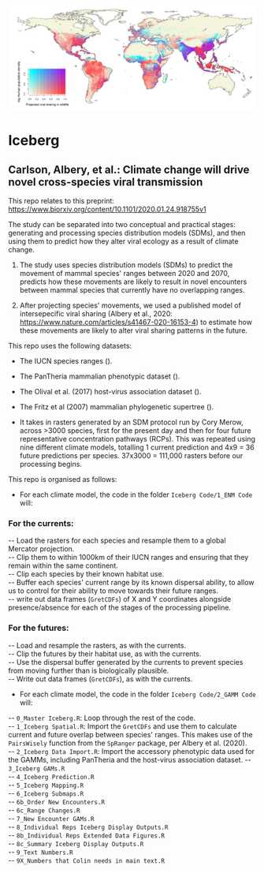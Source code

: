 ![banner](https://github.com/cjcarlson/iceberg/blob/master/Banner.png)

# Iceberg

## Carlson, Albery, et al.: Climate change will drive novel cross-species viral transmission

This repo relates to this preprint: https://www.biorxiv.org/content/10.1101/2020.01.24.918755v1

The study can be separated into two conceptual and practical stages: generating and processing species distribution models (SDMs), and then using them to predict how they alter viral ecology as a result of climate change.

1. The study uses species distribution models (SDMs) to predict the movement of mammal species' ranges between 2020 and 2070, predicts how these movements are likely to result in novel encounters between mammal species that currently have no overlapping ranges.

2. After projecting species' movements, we used a published model of intersepecific viral sharing (Albery et al., 2020: https://www.nature.com/articles/s41467-020-16153-4) to estimate how these movements are likely to alter viral sharing patterns in the future.

This repo uses the following datasets:

- The IUCN species ranges ().  
- The PanTheria mammalian phenotypic dataset ().  
- The Olival et al. (2017) host-virus association dataset ().  
- The Fritz et al (2007) mammalian phylogenetic supertree ().

- It takes in rasters generated by an SDM protocol run by Cory Merow, across >3000 species, first for the present day and then for four future representative concentration pathways (RCPs). This was repeated using nine different climate models, totalling 1 current prediction and 4x9 = 36 future predictions per species. 37x3000 = 111,000 rasters before our processing begins.

This repo is organised as follows:

- For each climate model, the code in the folder `Iceberg Code/1_ENM Code` will:

### For the currents:
-- Load the rasters for each species and resample them to a global Mercator projection.  
-- Clip them to within 1000km of their IUCN ranges and ensuring that they remain within the same continent.  
-- Clip each species by their known habitat use.  
-- Buffer each species' current range by its known dispersal ability, to allow us to control for their ability to move towards their future ranges.  
-- write out data frames (`GretCDFs`) of X and Y coordinates alongside presence/absence for each of the stages of the processing pipeline.  

### For the futures:
-- Load and resample the rasters, as with the currents.  
-- Clip the futures by their habitat use, as with the currents.  
-- Use the dispersal buffer generated by the currents to prevent species from moving further than is biologically plausible.  
-- Write out data frames (`GretCDFs`), as with the currents.  

- For each climate model, the code in the folder `Iceberg Code/2_GAMM Code` will:

-- `0_Master Iceberg.R`: Loop through the rest of the code.  
-- `1_Iceberg Spatial.R`: Import the `GretCDFs` and use them to calculate current and future overlap between species' ranges. This makes use of the `PairsWisely` function from the `SpRanger` package, per Albery et al. (2020).  
-- `2_Iceberg Data Import.R`: Import the accessory phenotypic data used for the GAMMs, including PanTheria and the host-virus association dataset.
-- `3_Iceberg GAMs.R`  
-- `4_Iceberg Prediction.R`  
-- `5_Iceberg Mapping.R`  
-- `6_Iceberg Submaps.R`  
-- `6b_Order New Encounters.R`  
-- `6c_Range Changes.R`  
-- `7_New Encounter GAMs.R`  
-- `8_Individual Reps Iceberg Display Outputs.R`  
-- `8b_Individual Reps Extended Data Figures.R`  
-- `8c_Summary Iceberg Display Outputs.R`  
-- `9_Text Numbers.R`  
-- `9X_Numbers that Colin needs in main text.R`  








